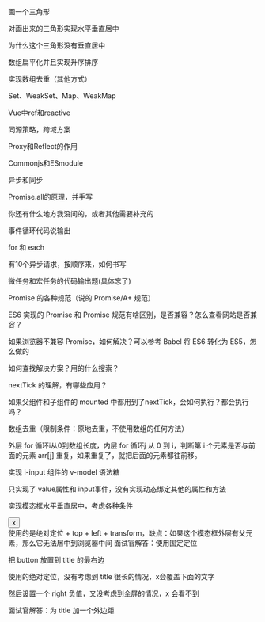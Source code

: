 
画一个三角形

对画出来的三角形实现水平垂直居中

为什么这个三角形没有垂直居中

数组扁平化并且实现升序排序

实现数组去重（其他方式）

Set、WeakSet、Map、WeakMap

Vue中ref和reactive

同源策略，跨域方案

Proxy和Reflect的作用

Commonjs和ESmodule

异步和同步

Promise.all的原理，并手写

你还有什么地方我没问的，或者其他需要补充的

事件循环代码说输出

for 和 each




有10个异步请求，按顺序来，如何书写

微任务和宏任务的代码输出题(具体忘了)

Promise 的各种规范（说的 Promise/A+ 规范）

ES6 实现的 Promise 和 Promise 规范有啥区别，是否兼容？怎么查看网站是否兼容？

如果浏览器不兼容 Promise，如何解决？可以参考 Babel 将 ES6 转化为 ES5，怎么做的

如何查找解决方案？用的什么搜索？

nextTick 的理解，有哪些应用？

如果父组件和子组件的 mounted 中都用到了nextTick，会如何执行？都会执行吗？

数组去重（限制条件：原地去重，不使用数组的任何方法）

外层 for 循环i从0到数组长度，内层 for 循环j 从 0 到 i，判断第 i 个元素是否与前面的元素 arr[j] 重复，如果重复了，就把后面的元素都往前移。

实现 i-input 组件的 v-model 语法糖

只实现了 value属性和 input事件，没有实现动态绑定其他的属性和方法

实现模态框水平垂直居中，考虑各种条件


<div class="mode">
    <div class="mode-title"></div>
    <button>x</button>
</div>
使用的是绝对定位 + top + left + transform，缺点：如果这个模态框外层有父元素，那么它无法居中到浏览器中间
面试官解答：使用固定定位

把 button 放置到 title 的最右边

使用的绝对定位，没有考虑到 title 很长的情况，x会覆盖下面的文字

然后设置一个 right 负值，又没考虑到全屏的情况，x 会看不到

面试官解答：为 title 加一个外边距